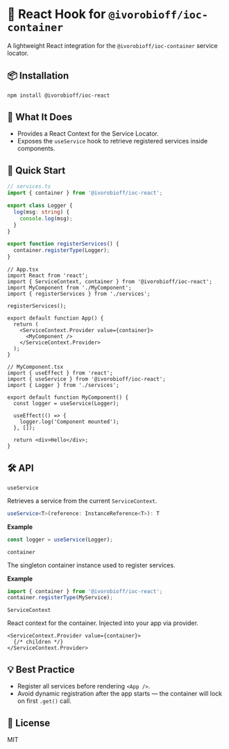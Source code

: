 # 🔌 React Hook for `@ivorobioff/ioc-container`

A lightweight React integration for the `@ivorobioff/ioc-container` service locator.

## 📦 Installation

```bash
npm install @ivorobioff/ioc-react
```

## 🎯 What It Does

- Provides a React Context for the Service Locator.
- Exposes the `useService` hook to retrieve registered services inside components.

## 🚀 Quick Start

```ts
// services.ts
import { container } from '@ivorobioff/ioc-react';

export class Logger {
  log(msg: string) {
    console.log(msg);
  }
}

export function registerServices() {
  container.registerType(Logger);
}

```

```tsx
// App.tsx
import React from 'react';
import { ServiceContext, container } from '@ivorobioff/ioc-react';
import MyComponent from './MyComponent';
import { registerServices } from './services';

registerServices();

export default function App() {
  return (
    <ServiceContext.Provider value={container}>
      <MyComponent />
    </ServiceContext.Provider>
  );
}
```

```tsx
// MyComponent.tsx
import { useEffect } from 'react';
import { useService } from '@ivorobioff/ioc-react';
import { Logger } from './services';

export default function MyComponent() {
  const logger = useService(Logger);

  useEffect(() => {
    logger.log('Component mounted');
  }, []);

  return <div>Hello</div>;
}
```

## 🛠️ API

`useService`

Retrieves a service from the current `ServiceContext`.

```ts
useService<T>(reference: InstanceReference<T>): T
```

**Example**

```ts
const logger = useService(Logger);
```

`container`

The singleton container instance used to register services.

**Example**

```ts
import { container } from '@ivorobioff/ioc-react';
container.registerType(MyService);
```

`ServiceContext`

React context for the container. Injected into your app via provider.

```tsx
<ServiceContext.Provider value={container}>
  {/* children */}
</ServiceContext.Provider>

```

## 💡 Best Practice

- Register all services before rendering `<App />`.
- Avoid dynamic registration after the app starts — the container will lock on first `.get()` call.

## 📄 License

MIT